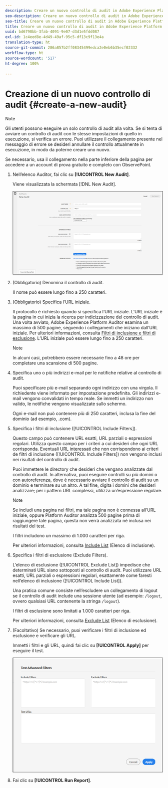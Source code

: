 ```yaml
---
description: Creare un nuovo controllo di audit in Adobe Experience Platform Auditor
seo-description: Creare un nuovo controllo di audit in Adobe Experience Platform Auditor
seo-title: Creare un nuovo controllo di audit in Adobe Experience Platform Auditor
title: Creare un nuovo controllo di audit in Adobe Experience Platform Auditor
uuid: bd6798bb-3fab-4091-9e07-d3d1e5fdd087
exl-id: 1c4eed8e-4d49-49af-95c5-df13c9f13e4a
translation-type: ht
source-git-commit: 286a857b2ff08345499edca2e0eb6b35ecf02332
workflow-type: ht
source-wordcount: '517'
ht-degree: 100%

---
```


# Creazione di un nuovo controllo di audit {#create-a-new-audit}

>[!NOTE]
>
>Gli utenti possono eseguire un solo controllo di audit alla volta. Se si tenta di avviare un controllo di audit con le stesse impostazioni di quello in esecuzione, si verifica un errore. Puoi utilizzare il collegamento presente nel messaggio di errore se desideri annullare il controllo attualmente in esecuzione, in modo da poterne creare uno nuovo.

Se necessario, usa il collegamento nella parte inferiore della pagina per accedere a un account di prova gratuito e completo con ObservePoint.

1. Nell’elenco Auditor, fai clic su **[!UICONTROL New Audit]**.

   Viene visualizzata la schermata [!DNL New Audit].

   ![](assets/config.png)

1. (Obbligatorio) Denomina il controllo di audit.

   Il nome può essere lungo fino a 250 caratteri.
1. (Obbligatorio) Specifica l’URL iniziale.

   Il protocollo è richiesto quando si specifica l’URL iniziale. L’URL iniziale è la pagina in cui inizia la ricerca per indicizzazione del controllo di audit. Una volta avviato, Adobe Experience Platform Auditor esamina un massimo di 500 pagine, seguendo i collegamenti che iniziano dall’URL iniziale. Per ulteriori informazioni, consulta [Filtri di inclusione e filtri di esclusione](../create-audit/filters.md). L’URL iniziale può essere lungo fino a 250 caratteri.

   >[!NOTE]
   >
   >In alcuni casi, potrebbero essere necessarie fino a 48 ore per completare una scansione di 500 pagine.

1. Specifica uno o più indirizzi e-mail per le notifiche relative al controllo di audit.

   Puoi specificare più e-mail separando ogni indirizzo con una virgola. Il richiedente viene informato per impostazione predefinita. Gli indirizzi e-mail vengono convalidati in tempo reale. Se immetti un indirizzo non valido, le notifiche vengono visualizzate sullo schermo.

   Ogni e-mail non può contenere più di 250 caratteri, inclusa la fine del dominio (ad esempio, .com).

1. Specifica i filtri di inclusione ([!UICONTROL Include Filters]).

   Questo campo può contenere URL esatti, URL parziali o espressioni regolari. Utilizza questo campo per i criteri a cui desideri che ogni URL corrisponda. Eventuali URL interessati che non corrispondono ai criteri de filtri di inclusione ([!UICONTROL Include Filters]) non vengono inclusi nei risultati del controllo di audit.

   Puoi immettere le directory che desideri che vengano analizzate dal controllo di audit. In alternativa, puoi eseguire controlli su più domini o con autoreferenza, dove è necessario avviare il controllo di audit su un dominio e terminare su un altro. A tal fine, digita i domini che desideri analizzare; per i pattern URL complessi, utilizza un’espressione regolare.

   >[!NOTE]
   >
   >Se includi una pagina nei filtri, ma tale pagina non è connessa all’URL iniziale, oppure Platform Auditor analizza 500 pagine prima di raggiungere tale pagina, questa non verrà analizzata né inclusa nei risultati del test.

   I filtri includono un massimo di 1.000 caratteri per riga.

   Per ulteriori informazioni, consulta [Include List](../create-audit/filters.md) (Elenco di inclusione).
1. Specifica i filtri di esclusione (Exclude Filters).

   L’elenco di esclusione ([!UICONTROL Exclude List]) impedisce che determinati URL siano sottoposti al controllo di audit. Puoi utilizzare URL esatti, URL parziali o espressioni regolari, esattamente come faresti nell’elenco di inclusione ([!UICONTROL Include List]).

   Una pratica comune consiste nell’escludere un collegamento di logout se il controllo di audit include una sessione utente (ad esempio: `/logout`, ovvero qualsiasi URL contenente la stringa `/logout`).

   I filtri di esclusione sono limitati a 1.000 caratteri per riga.

   Per ulteriori informazioni, consulta [Exclude List](../create-audit/filters.md) (Elenco di esclusione).
1. (Facoltativo) Se necessario, puoi verificare i filtri di inclusione ed esclusione e verificare gli URL.

   Immetti i filtri e gli URL, quindi fai clic su **[!UICONTROL Apply]** per eseguire il test.

   ![](assets/test-advanced-filters.png)

1. Fai clic su **[!UICONTROL Run Report]**.
